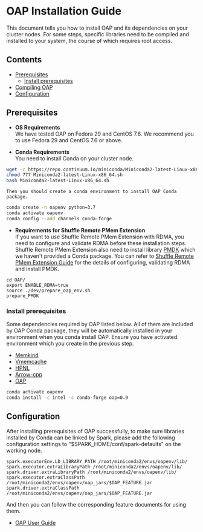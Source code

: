 # OAP Installation Guide
This document tells you how to install OAP and its dependencies on your cluster nodes. For some steps, specific libraries need to be compiled and installed to your system, the course of which requires root access. 

## Contents
  - [Prerequisites](#prerequisites)
      - [Install prerequisites](#install-prerequisites)
  - [Compiling OAP](#compiling-oap)
  - [Configuration](#configuration)

## Prerequisites 

- **OS Requirements**  
We have tested OAP on Fedora 29 and CentOS 7.6. We recommend you to use Fedora 29 and CentOS 7.6 or above.

- **Conda Requirements**   
You need to install Conda on your cluster node.
```bash
wget -c https://repo.continuum.io/miniconda/Miniconda2-latest-Linux-x86_64.sh
chmod 777 Miniconda2-latest-Linux-x86_64.sh 
bash Miniconda2-latest-Linux-x86_64.sh 
```
    Then you should create a conda environment to install OAP Conda package.
```bash
conda create -n oapenv python=3.7
conda activate oapenv
conda config --add channels conda-forge
```

- **Requirements for Shuffle Remote PMem Extension**  
If you want to use Shuffle Remote PMem Extension with RDMA, you need to configure and validate RDMA before these installation steps. Shuffle Remote PMem Extension also need to install library [PMDK](https://github.com/pmem/pmdk) which we haven't provided a Conda package. You can refer to [Shuffle Remote PMem Extension Guide](../oap-shuffle/RPMem-shuffle/README.md#4-configure-and-validate-rdma) for the details of configuring, validating RDMA and install PMDK. 


```
cd OAP/
export ENABLE_RDMA=true
source ./dev/prepare_oap_env.sh
prepare_PMDK
```

###  Install prerequisites
Some dependencies required by OAP listed below. All of them are included by OAP Conda package, they will be automatically installed in your environment when you conda install OAP. Ensure you have  activated environment which you create in the previous step.
- [Memkind](https://anaconda.org/intel-bigdata/memkind)
- [Vmemcache](https://anaconda.org/intel-bigdata/vmemcache)
- [HPNL](https://anaconda.org/intel-bigdata//hpnl)
- [Arrow-cpp](https://anaconda.org/intel-bigdata/arrow-cpp)  
- [OAP](https://anaconda.org/intel-bigdata/oap)

```bash
conda activate oapenv
conda install -c intel -c conda-forge oap=0.9
```



##  Configuration
After installing prerequisites of OAP successfully, to make sure libraries installed by Conda can be linked by Spark, please add the following configuration settings to "$SPARK_HOME/conf/spark-defaults" on the working node.

```
spark.executorEnv.LD_LIBRARY_PATH /root/miniconda2/envs/oapenv/lib/
spark.executor.extraLibraryPath /root/miniconda2/envs/oapenv/lib/
spark.driver.extraLibraryPath /root/miniconda2/envs/oapenv/lib/
spark.executor.extraClassPath      /root/miniconda2/envs/oapenv/oap_jars/$OAP_FEATURE.jar
spark.driver.extraClassPath      /root/miniconda2/envs/oapenv/oap_jars/$OAP_FEATURE.jar
```

And then you can follow the corresponding feature documents for using them.

* [OAP User Guide](../README.md#user-guide)




